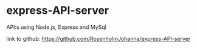 # express-API-server
API:s using Node.js, Express and MySql

link to github: https://github.com/RosenholmJohanna/express-API-server